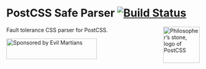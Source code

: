 # PostCSS Safe Parser [![Build Status][ci-img]][ci]

<img align="right" width="95" height="95"
     title="Philosopher’s stone, logo of PostCSS"
     src="http://postcss.github.io/postcss/logo.svg">

Fault tolerance CSS parser for PostCSS.

[ci-img]: https://img.shields.io/travis/postcss/postcss-safe-parser.svg
[ci]:     https://travis-ci.org/postcss/postcss-safe-parser

<a href="https://evilmartians.com/?utm_source=postcss">
<img src="https://evilmartians.com/badges/sponsored-by-evil-martians.svg" alt="Sponsored by Evil Martians" width="236" height="54">
</a>
